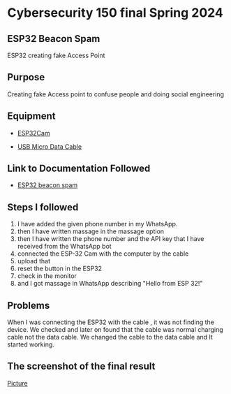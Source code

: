# Cybersecurity 150 final Spring 2024

## ESP32 Beacon Spam
ESP32 creating fake Access Point

## Purpose
Creating fake Access point to confuse people and doing social engineering

## Equipment
* [ESP32Cam](https://www.amazon.com/Aideepen-ESP32-CAM-Bluetooth-ESP32-CAM-MB-Arduino/dp/B08P2578LV/ref=sr_1_3?crid=4FY0ECFW0ZX7&keywords=ESP32+Cam&qid=1678902050&sprefix=esp32+cam%2Caps%2C240&sr=8-3)

* [USB Micro Data Cable](https://www.amazon.com/AmazonBasics-Male-Micro-Cable-Black/dp/B0711PVX6Z/ref=sr_1_1_sspa?keywords=micro+usb+data+cable&qid=1678902214&sprefix=Micro+USB+data+%2Caps%2C89&sr=8-1-spons&psc=1&spLa=ZW5jcnlwdGVkUXVhbGlmaWVyPUFaU0NaUVZHU1RFUlAmZW5jcnlwdGVkSWQ9QTA3NTA4MDVFVERCS01HVlgxM1YmZW5jcnlwdGVkQWRJZD1BMDE4NTE1NTIwWUdONkdWSzU1M1Amd2lkZ2V0TmFtZT1zcF9hdGYmYWN0aW9uPWNsaWNrUmVkaXJlY3QmZG9Ob3RMb2dDbGljaz10cnVl)

## Link to Documentation Followed
- [ESP32 beacon spam](esp32_beaconSpam/esp32_beaconSpam.ino)

## Steps I followed
1. I have added the given phone number in my WhatsApp.
2. then I have written massage in the  massage option
3. then I have  written the phone number and the API key that I have received from the WhatsApp bot
4. connected the ESP-32 Cam with the computer by the cable
5. upload that
6. reset the button in the ESP32
7. check in the monitor
8. and I got massage in WhatsApp describing "Hello from ESP 32!"

## Problems
When I was connecting the ESP32 with the cable , it was not finding the device. We checked and later on found that the cable was normal charging cable not the data cable. We changed the cable to the data cable and It started working.
## The screenshot of the final result
[Picture](https://github.com/mdshafiqulbaten/CSN150-Midterm-Documentation/blob/main/Screenshot%202024-03-20%20145947.png)
